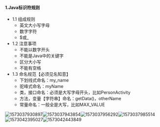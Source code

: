 #### 1.Java标识符规则

- 1.1 组成规则
  - 英文大小写字母
  - 数字字符
  - $或_
- 1.2 注意事项
  - 不能以数字开头
  - 不能是Java中的关键字
  - 区分大小写
  - 不能有空格
- 1.3 命名规范【必须见名知意】
  - 下划线式命名：my_name
  - 驼峰式命名：myName
  - 类，接口命名：必须是大写字母开头，比如PersonActivity
  - 方法，变量【字符串】命名：getData()，otherName
  - 常量命名：一般全是大写，比如MAX_VALUE

![1573037930897](C:\Users\RYQBDYQ\AppData\Local\Temp\1573037930897.png)![1573037943854](C:\Users\RYQBDYQ\AppData\Local\Temp\1573037943854.png)![1573037956292](C:\Users\RYQBDYQ\AppData\Local\Temp\1573037956292.png)![1573037985514](C:\Users\RYQBDYQ\AppData\Local\Temp\1573037985514.png)![1573042395027](C:\Users\RYQBDYQ\AppData\Local\Temp\1573042395027.png)![1573042443849](C:\Users\RYQBDYQ\AppData\Local\Temp\1573042443849.png)